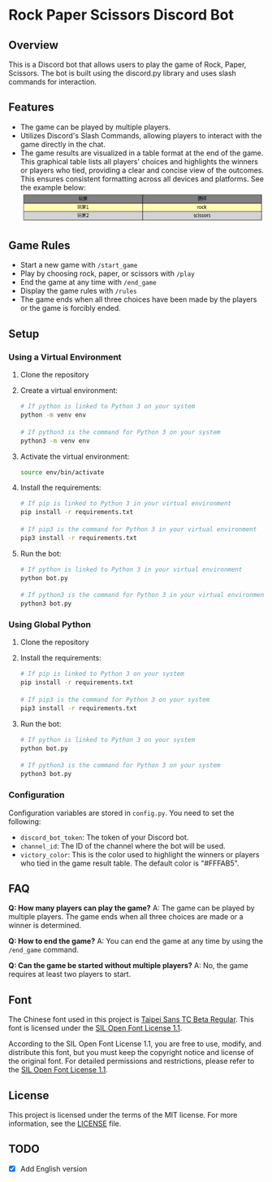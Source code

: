 # Rock Paper Scissors Discord Bot

## Overview

This is a Discord bot that allows users to play the game of Rock, Paper, Scissors. The bot is built using the discord.py library and uses slash commands for interaction.

## Features

- The game can be played by multiple players.
- Utilizes Discord's Slash Commands, allowing players to interact with the game directly in the chat.
- The game results are visualized in a table format at the end of the game. This graphical table lists all players' choices and highlights the winners or players who tied, providing a clear and concise view of the outcomes. This ensures consistent formatting across all devices and platforms. See the example below:
![Game Result Table Example](./assets/table.png)

## Game Rules

- Start a new game with `/start_game`
- Play by choosing rock, paper, or scissors with `/play`
- End the game at any time with `/end_game`
- Display the game rules with `/rules`
- The game ends when all three choices have been made by the players or the game is forcibly ended.

## Setup

### Using a Virtual Environment

1. Clone the repository
2. Create a virtual environment:

    ```bash
    # If python is linked to Python 3 on your system
    python -m venv env

    # If python3 is the command for Python 3 on your system
    python3 -m venv env
    ```

3. Activate the virtual environment:

    ```bash
    source env/bin/activate
    ```

4. Install the requirements:

    ```bash
    # If pip is linked to Python 3 in your virtual environment
    pip install -r requirements.txt

    # If pip3 is the command for Python 3 in your virtual environment
    pip3 install -r requirements.txt
    ```

5. Run the bot:

    ```bash
    # If python is linked to Python 3 in your virtual environment
    python bot.py

    # If python3 is the command for Python 3 in your virtual environment
    python3 bot.py
    ```

### Using Global Python

1. Clone the repository
2. Install the requirements:

    ```bash
    # If pip is linked to Python 3 on your system
    pip install -r requirements.txt

    # If pip3 is the command for Python 3 on your system
    pip3 install -r requirements.txt
    ```

3. Run the bot:

    ```bash
    # If python is linked to Python 3 on your system
    python bot.py

    # If python3 is the command for Python 3 on your system
    python3 bot.py
    ```

### Configuration

Configuration variables are stored in `config.py`. You need to set the following:

- `discord_bot_token`: The token of your Discord bot.
- `channel_id`: The ID of the channel where the bot will be used.
- `victory_color`: This is the color used to highlight the winners or players who tied in the game result table. The default color is "#FFFAB5".

## FAQ

**Q: How many players can play the game?**
A: The game can be played by multiple players. The game ends when all three choices are made or a winner is determined.

**Q: How to end the game?**
A: You can end the game at any time by using the `/end_game` command.

**Q: Can the game be started without multiple players?**
A: No, the game requires at least two players to start.

## Font

The Chinese font used in this project is [Taipei Sans TC Beta Regular](https://sites.google.com/view/jtfoundry). This font is licensed under the [SIL Open Font License 1.1](https://opensource.org/license/OFL-1.1).

According to the SIL Open Font License 1.1, you are free to use, modify, and distribute this font, but you must keep the copyright notice and license of the original font. For detailed permissions and restrictions, please refer to the [SIL Open Font License 1.1](https://opensource.org/license/OFL-1.1).

## License

This project is licensed under the terms of the MIT license. For more information, see the [LICENSE](./LICENSE) file.

## TODO

- [x] Add English version
